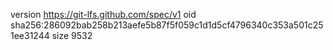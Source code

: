 version https://git-lfs.github.com/spec/v1
oid sha256:286092bab258b213aefe5b87f5f059c1d1d5cf4796340c353a501c251ee31244
size 9532
